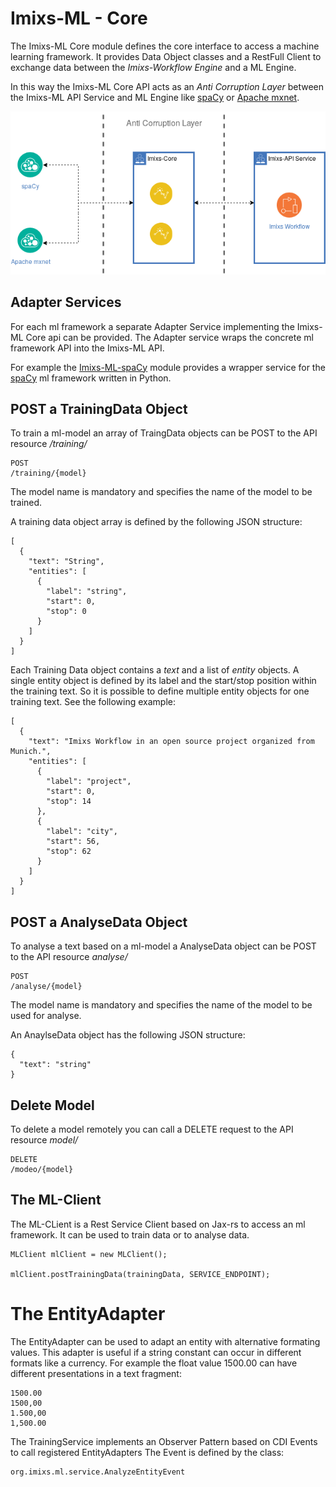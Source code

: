 # Imixs-ML - Core

The Imixs-ML Core module defines the core interface to access a machine learning framework. It provides Data Object classes and a RestFull Client to exchange data between the *Imixs-Workflow Engine* and a ML Engine. 

In this way the Imixs-ML Core API acts as an *Anti Corruption Layer* between the Imixs-ML API Service and ML Engine like [spaCy](https://spacy.io/) or [Apache mxnet](https://mxnet.apache.org/).

<p align="center"><img src="../images/imixs-ml-architecture-002.png" /></p>



## Adapter Services

For each ml framework a separate Adapter Service implementing the Imixs-ML Core api can be provided. The Adapter service wraps the concrete ml framework API into the Imixs-ML API. 

For example the [Imixs-ML-spaCy](../imixs-ml-spacy/README.md) module provides a wrapper service for the [spaCy](https://spacy.io/) ml framework written in Python. 


## POST a TrainingData Object

To train a ml-model an array of TraingData objects can be POST to the API resource */training/*

	POST
	/training/{model}

The model name is mandatory and specifies the name of the model to be trained. 

A training data object array is defined by the following JSON structure:

	[
	  {
	    "text": "String",
	    "entities": [
	      {
	        "label": "string",
	        "start": 0,
	        "stop": 0
	      }
	    ]
	  }
	]
	
Each Training Data object contains a *text* and a list of *entity* objects. A single entity object is defined by its label and the start/stop position within the training text. So it is possible to define multiple entity objects for one training text. See the following example:


	[
	  {
	    "text": "Imixs Workflow in an open source project organized from Munich.",
	    "entities": [
	      {
	        "label": "project",
	        "start": 0,
	        "stop": 14
	      },
	      {
	        "label": "city",
	        "start": 56,
	        "stop": 62
	      }
	    ]
	  }
	]
  


## POST a AnalyseData Object

To analyse a text based on a ml-model a AnalyseData object can be POST to the API resource *analyse/*

	POST
	/analyse/{model}

The model name is mandatory and specifies the name of the model to be used for analyse. 

An AnaylseData object has the following JSON structure:

	{
	  "text": "string"
	}


## Delete Model

To delete a model remotely you can call a DELETE request to the API resource *model/*

	DELETE
	/modeo/{model}

## The ML-Client

The ML-CLient is a Rest Service Client based on Jax-rs to access an ml framework. It can be used to train data or to analyse data.


	MLClient mlClient = new MLClient();
	
	mlClient.postTrainingData(trainingData, SERVICE_ENDPOINT);




# The EntityAdapter

The EntityAdapter can be used to  adapt an entity with alternative formating values.  This adapter is useful if a string constant can occur in different formats like a currency. For example the float value 1500.00 can have different presentations in a text fragment:


	1500.00
	1500,00
	1.500,00
	1,500.00
	
The TrainingService implements an Observer Pattern based on CDI Events to call registered EntityAdapters
The Event is defined by the class:

	org.imixs.ml.service.AnalyzeEntityEvent


